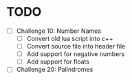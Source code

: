 # TODO
- [ ] Challenge 10: Number Names
  - [ ] Convert old lua script into c++
  - [ ] Convert source file into header file
  - [ ] Add support for negative numbers
  - [ ] Add support for floats
- [ ] Challenge 20: Palindromes
